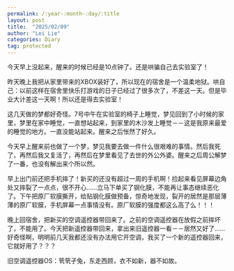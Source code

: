 ```yaml
---
permalink: /:year-:month-:day/:title
layout: post
title:  "2025/02/09"
author: "Lei Lie"
categories: Diary
tag: protected
---
```


今天早上没起来，醒来的时候已经是10点钟了。还是哄骗自己去实验室了！

昨天晚上我把从家里带来的XBOX装好了，所以现在的宿舍是一个温柔地狱。哄自己：以前这样在宿舍里快乐打游戏的日子已经过了很多次了，不差这一天。但是毕业大计差这一天啊！所以还是得去实验室！

这几天做的梦都好奇怪。7号中午在实验室的椅子上睡觉，梦见回到了小时候的家里，梦里在家中睡觉，一直想站起来，到家里的木沙发上睡觉－－这是我原来最爱的睡觉的地方。一直没能站起来。醒来之后怅然了好久。

今天早上醒来前也做了一个梦，梦见我要去做一件什么很艰难的事情。然后我死了，再然后我又复活了，再然后在梦里看见了去世的外公外婆。醒来之后周公解梦了一番，也没有解出来个所以然。

早上出门前还把手机摔了！新买的还没有超过一周的手机啊！捡起来看见屏幕边角处又摔裂了一点点，很不开心……立马下单买了钢化膜，不能再让事态继续恶化了。下午把原厂软膜撕开，给贴钢化膜做预备，惊奇地发现，裂开的居然是那层薄薄的原厂软膜，手机屏幕一点事情没有。原厂软膜的强度都这么高了么！！！

晚上回宿舍，把新买的空调遥控器带回来了。之前的空调遥控器在放假之前摔坏了，不能用了。今天把新遥控器带回来，拿出来旧遥控器一看－－居然又好了……好奇怪啊，明明前几天我都还没有办法用它开空调，我买了一个新的遥控器回来，它就好用了？？？

旧空调遥控器OS：茕茕孑兔，东走西顾，衣不如新，器不如故。
